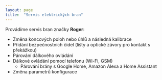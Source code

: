 ```yaml
---
layout: page
title:  "Servis elektrických bran"
---
```


Provádíme servis bran značky **Roger**:
* Změna koncových poloh nebo úhlů a následná kalibrace
* Přidání bezpečnostních čidel (lišty a optické závory pro kontakt s překážkou)
* Párování dálkového ovládání
* Dálkové ovládání pomocí telefonu (Wi-Fi, GSM)
  * Párování brány s Google Home, Amazon Alexa a Home Assistant
* Změna parametrů konfigurace
